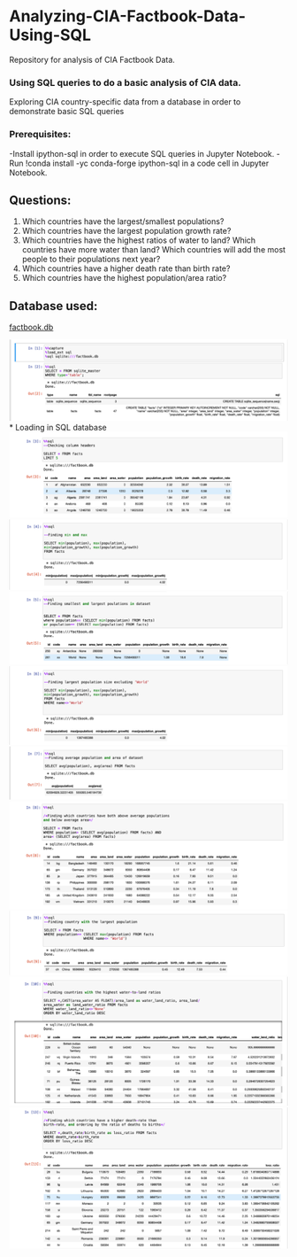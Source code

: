 # Analyzing-CIA-Factbook-Data-Using-SQL
Repository for analysis of CIA Factbook Data.

### Using SQL queries to do a basic analysis of CIA data.
Exploring CIA country-specific data from a database in order to demonstrate basic SQL queries

### Prerequisites:
-Install ipython-sql in order to execute SQL queries in Jupyter Notebook.
    -Run !conda install -yc conda-forge ipython-sql in a code cell in Jupyter Notebook.


## Questions:
1. Which countries have the largest/smallest populations?
2. Which countries have the largest population growth rate?
3. Which countries have the highest ratios of water to land? Which countries have more water than land?
Which countries will add the most people to their populations next year?
4. Which countries have a higher death rate than birth rate?
5. Which countries have the highest population/area ratio?

## Database used:
[factbook.db](https://github.com/ns102030/Analyzing-CIA-Factbook-Data-Using-SQL/blob/main/Analyzing%20CIA%20Factbook%20Data%20Using%20SQL/factbook.db)

<img src="Images/Image1.png">
* Loading in SQL database

<img src="Images/Image2.png">
<img src="Images/Image3.png">
<img src="Images/Image4.png">
<img src="Images/Image5.png">
<img src="Images/Image6.png">
<img src="Images/Image7.png">
<img src="Images/Image8.png">
<img src="Images/Image9.png">
<img src="Images/Image10.png">

